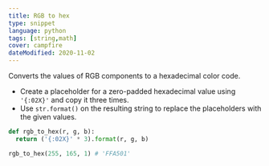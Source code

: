 ```yaml
---
title: RGB to hex
type: snippet
language: python
tags: [string,math]
cover: campfire
dateModified: 2020-11-02
---
```


Converts the values of RGB components to a hexadecimal color code.

- Create a placeholder for a zero-padded hexadecimal value using `'{:02X}'` and copy it three times.
- Use `str.format()` on the resulting string to replace the placeholders with the given values.

```py
def rgb_to_hex(r, g, b):
  return ('{:02X}' * 3).format(r, g, b)
```

```py
rgb_to_hex(255, 165, 1) # 'FFA501'
```
